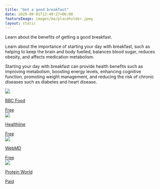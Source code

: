 ```yaml
---
title: "Get a good breakfast"
date: 2020-09-01T12:49:27+06:00
featureImage: images/ma/placeholder.jpeg
layout: static
---
```


Learn about the benefits of getting a good breakfast.

Learn about the importance of starting your day with breakfast, such as helping to keep the brain and body fuelled, balances blood sugar, reduces obesity, and affects medication metabolism.

Starting your day with breakfast can provide health benefits such as improving metabolism, boosting energy levels, enhancing cognitive function, promoting weight management, and reducing the risk of chronic diseases such as diabetes and heart disease.

<a class="ma-link" href="https://www.bbcgoodfood.com/recipes/collection/healthy-breakfast-recipes"><div class="ma-card ma-card-Health"><div class="ma-icon"><img src ="/images/icon-check.png"/></div><div class="ma-name"><p>BBC Food</p></div><div class="ma-paid-text"><span>Free</span></div></div></a><a class="ma-link" href="https://www.healthline.com/health-news/breakfast-most-important-meal"><div class="ma-card ma-card-Health"><div class="ma-icon"><img src ="/images/icon-check.png"/></div><div class="ma-name"><p>Healthline</p></div><div class="ma-paid-text"><span>Free</span></div></div></a><a class="ma-link" href="https://www.webmd.com/food-recipes/breakfast-lose-weight"><div class="ma-card ma-card-Health"><div class="ma-icon"><img src ="/images/icon-check.png"/></div><div class="ma-name"><p>WebMD</p></div><div class="ma-paid-text"><span>Free</span></div></div></a><a class="ma-link" href="https://click.linksynergy.com/deeplink?id=L8N3em0sP4o&mid=47594&murl=https://proteinworld.com/"><div class="ma-card ma-card-Health"><div class="ma-icon"><img src ="/images/icon-pound.png"/></div><div class="ma-name"><p>Protein World   </p></div><div class="ma-paid-text"><span>Paid</span></div></div></a>  

<br/><br/>






